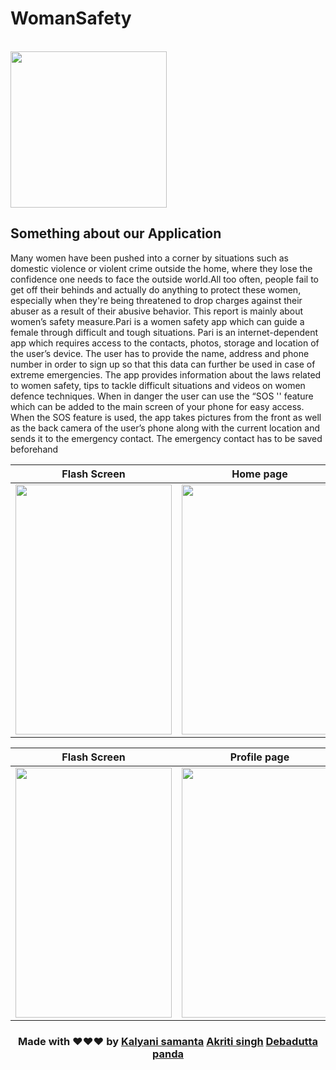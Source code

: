 # WomanSafety
<br>
<img src="https://raw.githubusercontent.com/debadutta98/WomanSafty/master/My_Post-removebg-preview.png" height="250" width="250">
<br>

## **Something about our Application**
Many women have been pushed into a corner by situations such as domestic
violence or violent crime outside the home, where they lose the confidence one
needs to face the outside world.All too often, people fail to get off their behinds and
actually do anything to protect these women, especially when they're being
threatened to drop charges against their abuser as a result of their abusive behavior.
This report is mainly about women’s safety measure.Pari is a women safety app
which can guide a female through difficult and tough situations. Pari is an
internet-dependent app which requires access to the contacts, photos, storage and
location of the user’s device. The user has to provide the name, address and phone
number in order to sign up so that this data can further be used in case of extreme
emergencies. The app provides information about the laws related to women safety,
tips to tackle difficult situations and videos on women defence techniques. When in
danger the user can use the “SOS '' feature which can be added to the main screen
of your phone for easy access. When the SOS feature is used, the app takes pictures
from the front as well as the back camera of the user’s phone along with the current
location and sends it to the emergency contact. The emergency contact has to be
saved beforehand


| Flash Screen | Home page |Profile page|
|--|--|--|
|<img width="250" height="400" src="https://raw.githubusercontent.com/debadutta98/WomanSafty/master/Capture_pari1.JPG">|<img width="250" height="400" src="https://raw.githubusercontent.com/debadutta98/WomanSafty/master/Capture-pari2.JPG">|<img width="250" height="400" src="https://raw.githubusercontent.com/debadutta98/WomanSafty/master/Capture_pari3.JPG">|

| Flash Screen | Profile page |womansafety Laws|
|--|--|--|
|<img width="250" height="400" src="https://raw.githubusercontent.com/debadutta98/WomanSafty/master/Capture_peri4.JPG">|<img width="250" height="400" src="https://raw.githubusercontent.com/debadutta98/WomanSafty/master/Capture_peri5.JPG">|<img width="250" height="400" src="https://raw.githubusercontent.com/debadutta98/WomanSafty/master/Capture3434.JPG">|

<div align="center">
  
### Made with ❤❤❤ by [Kalyani samanta](https://github.com/kalyanisamanta) [Akriti singh](https://github.com/akritisingh17) [Debadutta panda](https://github.com/debadutta98)
  
</div>
